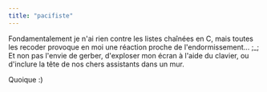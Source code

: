 ```yaml
---
title: "pacifiste"
---
```


Fondamentalement je n'ai rien contre les listes chaînées en C, mais toutes les
recoder provoque en moi une réaction proche de l'endormissement... ;_;  
Et non pas l'envie de gerber, d'exploser mon écran à l'aide du clavier, ou
d'inclure la tête de nos chers assistants dans un mur.

Quoique :)

